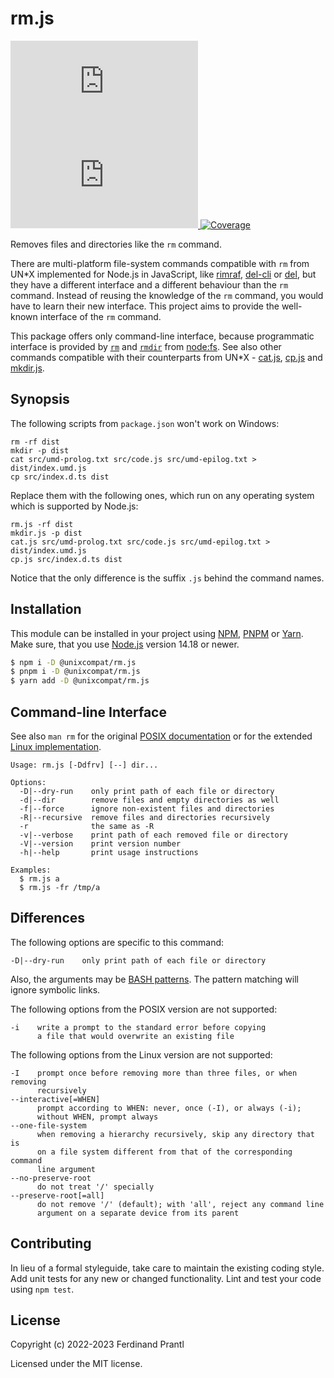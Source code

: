 # rm.js

[![Latest version](https://img.shields.io/npm/v/@unixcompat/rm.js)
 ![Dependency status](https://img.shields.io/librariesio/release/npm/@unixcompat/rm.js)
](https://www.npmjs.com/package/@unixcompat/rm.js)
[![Coverage](https://codecov.io/gh/prantlf/rm.js/branch/master/graph/badge.svg)](https://codecov.io/gh/prantlf/rm.js)

Removes files and directories like the `rm` command.

There are multi-platform file-system commands compatible with `rm` from UN*X implemented for Node.js in JavaScript, like [rimraf], [del-cli] or [del], but they have a different interface and a different behaviour than the `rm` command. Instead of reusing the knowledge of the `rm` command, you would have to learn their new interface. This project aims to provide the well-known interface of the `rm` command.

This package offers only command-line interface, because programmatic interface is provided by [`rm`] and [`rmdir`] from [node:fs]. See also other commands compatible with their counterparts from UN*X - [cat.js], [cp.js] and [mkdir.js].

## Synopsis

The following scripts from `package.json` won't work on Windows:

    rm -rf dist
    mkdir -p dist
    cat src/umd-prolog.txt src/code.js src/umd-epilog.txt > dist/index.umd.js
    cp src/index.d.ts dist

Replace them with the following ones, which run on any operating system which is supported by Node.js:

    rm.js -rf dist
    mkdir.js -p dist
    cat.js src/umd-prolog.txt src/code.js src/umd-epilog.txt > dist/index.umd.js
    cp.js src/index.d.ts dist

Notice that the only difference is the suffix `.js` behind the command names.

## Installation

This module can be installed in your project using [NPM], [PNPM] or [Yarn]. Make sure, that you use [Node.js] version 14.18 or newer.

```sh
$ npm i -D @unixcompat/rm.js
$ pnpm i -D @unixcompat/rm.js
$ yarn add -D @unixcompat/rm.js
```

## Command-line Interface

See also `man rm` for the original [POSIX documentation] or for the extended [Linux implementation].

    Usage: rm.js [-Ddfrv] [--] dir...

    Options:
      -D|--dry-run    only print path of each file or directory
      -d|--dir        remove files and empty directories as well
      -f|--force      ignore non-existent files and directories
      -R|--recursive  remove files and directories recursively
      -r              the same as -R
      -v|--verbose    print path of each removed file or directory
      -V|--version    print version number
      -h|--help       print usage instructions

    Examples:
      $ rm.js a
      $ rm.js -fr /tmp/a

## Differences

The following options are specific to this command:

    -D|--dry-run    only print path of each file or directory

Also, the arguments may be [BASH patterns]. The pattern matching will ignore symbolic links.

The following options from the POSIX version are not supported:

    -i    write a prompt to the standard error before copying
          a file that would overwrite an existing file

The following options from the Linux version are not supported:

    -I    prompt once before removing more than three files, or when removing
          recursively
    --interactive[=WHEN]
          prompt according to WHEN: never, once (-I), or always (-i);
          without WHEN, prompt always
    --one-file-system
          when removing a hierarchy recursively, skip any directory that is
          on a file system different from that of the corresponding command
          line argument
    --no-preserve-root 
          do not treat '/' specially
    --preserve-root[=all]
          do not remove '/' (default); with 'all', reject any command line
          argument on a separate device from its parent

## Contributing

In lieu of a formal styleguide, take care to maintain the existing coding style.  Add unit tests for any new or changed functionality. Lint and test your code using `npm test`.

## License

Copyright (c) 2022-2023 Ferdinand Prantl

Licensed under the MIT license.

[Node.js]: http://nodejs.org/
[NPM]: https://www.npmjs.com/
[PNPM]: https://pnpm.io/
[Yarn]: https://yarnpkg.com/
[rimraf]: https://www.npmjs.com/package/rimraf
[del-cli]: https://www.npmjs.com/package/del-cli
[del]: https://www.npmjs.com/package/del
[cat.js]: https://www.npmjs.com/package/@unixcompat/cat.js
[cp.js]: https://www.npmjs.com/package/@unixcompat/cp.js
[mkdir.js]: https://www.npmjs.com/package/@unixcompat/mkdir.js
[POSIX documentation]: https://man7.org/linux/man-pages/man1/rm.1p.html
[Linux implementation]: https://man7.org/linux/man-pages/man1/rm.1.html
[`rm`]: https://nodejs.org/api/fs.html#fsrmpath-options-callback
[`rmdir`]: https://nodejs.org/api/fs.html#fsrmdirpath-options-callback
[node:fs]: https://nodejs.org/api/fs.html
[BASH patterns]: https://www.linuxjournal.com/content/pattern-matching-bash
